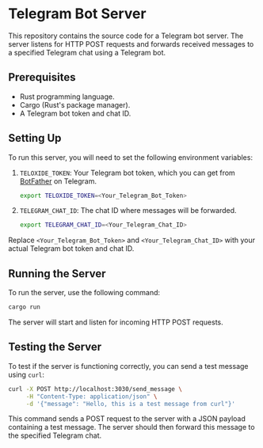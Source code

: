 # Telegram Bot Server

This repository contains the source code for a Telegram bot server. The server listens for HTTP POST requests and forwards received messages to a specified Telegram chat using a Telegram bot.

## Prerequisites

- Rust programming language.
- Cargo (Rust's package manager).
- A Telegram bot token and chat ID.

## Setting Up

To run this server, you will need to set the following environment variables:

1. `TELOXIDE_TOKEN`: Your Telegram bot token, which you can get from [BotFather](https://t.me/botfather) on Telegram.

    ```bash
    export TELOXIDE_TOKEN=<Your_Telegram_Bot_Token>
    ```

2. `TELEGRAM_CHAT_ID`: The chat ID where messages will be forwarded.

    ```bash
    export TELEGRAM_CHAT_ID=<Your_Telegram_Chat_ID>
    ```

Replace `<Your_Telegram_Bot_Token>` and `<Your_Telegram_Chat_ID>` with your actual Telegram bot token and chat ID.

## Running the Server

To run the server, use the following command:

```bash
cargo run
```

The server will start and listen for incoming HTTP POST requests.

## Testing the Server

To test if the server is functioning correctly, you can send a test message using `curl`:

```bash
curl -X POST http://localhost:3030/send_message \
     -H "Content-Type: application/json" \
     -d '{"message": "Hello, this is a test message from curl"}'
```

This command sends a POST request to the server with a JSON payload containing a test message. The server should then forward this message to the specified Telegram chat.


